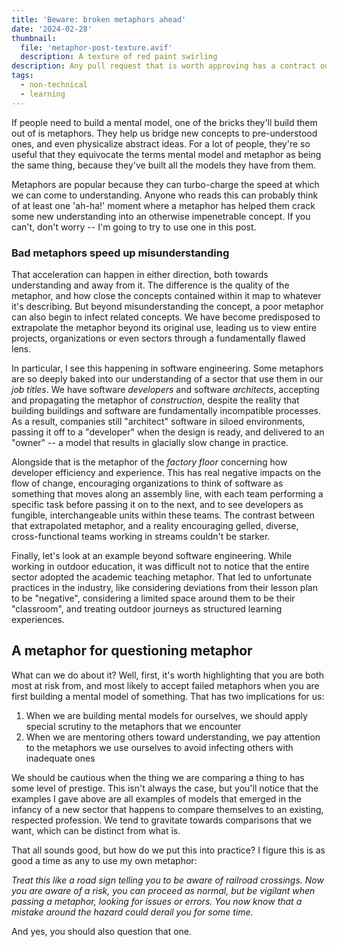 ```yaml
---
title: 'Beware: broken metaphors ahead'
date: '2024-02-28'
thumbnail:
  file: 'metaphor-post-texture.avif'
  description: A texture of red paint swirling
description: Any pull request that is worth approving has a contract outling a reason to change.
tags:
  - non-technical
  - learning
---
```


If people need to build a mental model, one of the bricks they'll build them out of is metaphors. They help us bridge new concepts to pre-understood ones, and even physicalize abstract ideas. For a lot of people, they're so useful that they equivocate the terms mental model and metaphor as being the same thing, because they've built all the models they have from them.

Metaphors are popular because they can turbo-charge the speed at which we can come to understanding. Anyone who reads this can probably think of at least one 'ah-ha!' moment where a metaphor has helped them crack some new understanding into an otherwise impenetrable concept. If you can't, don't worry -- I'm going to try to use one in this post.

### Bad metaphors speed up misunderstanding

That acceleration can happen in either direction, both towards understanding and away from it. The difference is the quality of the metaphor, and how close the concepts contained within it map to whatever it's describing. But beyond misunderstanding the concept, a poor metaphor can also begin to infect related concepts. We have become predisposed to extrapolate the metaphor beyond its original use, leading us to view entire projects, organizations or even sectors through a fundamentally flawed lens.

In particular, I see this happening in software engineering. Some metaphors are so deeply baked into our understanding of a sector that use them in our _job titles_. We have software _developers_ and software _architects_, accepting and propagating the metaphor of _construction_, despite the reality that building buildings and software are fundamentally incompatible processes. As a result, companies still "architect" software in siloed environments, passing it off to a "developer" when the design is ready, and delivered to an "owner" -- a model that results in glacially slow change in practice.

Alongside that is the metaphor of the _factory floor_ concerning how developer efficiency and experience. This has real negative impacts on the flow of change, encouraging organizations to think of software as something that moves along an assembly line, with each team performing a specific task before passing it on to the next, and to see developers as fungible, interchangeable units within these teams. The contrast between that extrapolated metaphor, and a reality encouraging gelled, diverse, cross-functional teams working in streams couldn't be starker.

Finally, let's look at an example beyond software engineering. While working in outdoor education, it was difficult not to notice that the entire sector adopted the academic teaching metaphor. That led to unfortunate practices in the industry, like considering deviations from their lesson plan to be "negative", considering a limited space around them to be their "classroom", and treating outdoor journeys as structured learning experiences.

## A metaphor for questioning metaphor

What can we do about it? Well, first, it's worth highlighting that you are both most at risk from, and most likely to accept failed metaphors when you are first building a mental model of something. That has two implications for us:

1. When we are building mental models for ourselves, we should apply special scrutiny to the metaphors that we encounter
2. When we are mentoring others toward understanding, we pay attention to the metaphors we use ourselves to avoid infecting others with inadequate ones

We should be cautious when the thing we are comparing a thing to has some level of prestige. This isn't always the case, but you'll notice that the examples I gave above are all examples of models that emerged in the infancy of a new sector that happens to compare themselves to an existing, respected profession. We tend to gravitate towards comparisons that we want, which can be distinct from what is.

That all sounds good, but how do we put this into practice? I figure this is as good a time as any to use my own metaphor:

_Treat this like a road sign telling you to be aware of railroad crossings. Now you are aware of a risk, you can proceed as normal, but be vigilant when passing a metaphor, looking for issues or errors. You now know that a mistake around the hazard could derail you for some time._

And yes, you should also question that one.
